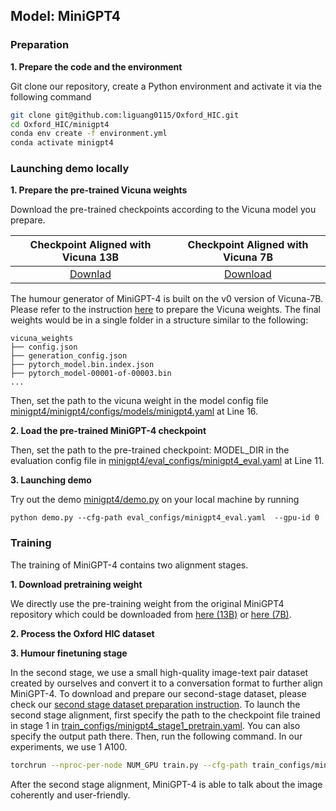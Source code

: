 ## Model: MiniGPT4
### Preparation

**1. Prepare the code and the environment**

Git clone our repository, create a Python environment and activate it via the following command

```bash
git clone git@github.com:liguang0115/Oxford_HIC.git
cd Oxford_HIC/minigpt4
conda env create -f environment.yml
conda activate minigpt4
```

### Launching demo locally
**1. Prepare the pre-trained Vicuna weights**

Download the pre-trained checkpoints according to the Vicuna model you prepare.

|                                Checkpoint Aligned with Vicuna 13B                                |                               Checkpoint Aligned with Vicuna 7B                                |
:------------------------------------------------------------------------------------------------:|:----------------------------------------------------------------------------------------------:
 [Downlad](https://drive.google.com/file/d/1a4zLvaiDBr-36pasffmgpvH5P7CKmpze/view?usp=share_link) | [Download](https://drive.google.com/file/d/1RY9jV0dyqLX-o38LrumkKRh6Jtaop58R/view?usp=sharing) 
 
The humour generator of MiniGPT-4 is built on the v0 version of Vicuna-7B.
Please refer to the instruction [here](minigpt4/PrepareVicuna.md) 
to prepare the Vicuna weights.
The final weights would be in a single folder in a structure similar to the following:

```
vicuna_weights
├── config.json
├── generation_config.json
├── pytorch_model.bin.index.json
├── pytorch_model-00001-of-00003.bin
...   
```

Then, set the path to the vicuna weight in the model config file 
[minigpt4/minigpt4/configs/models/minigpt4.yaml](minigpt4/minigpt4/configs/models/minigpt4.yaml) at Line 16.


**2. Load the pre-trained MiniGPT-4 checkpoint**


Then, set the path to the pre-trained checkpoint: MODEL_DIR in the evaluation config file 
in [minigpt4/eval_configs/minigpt4_eval.yaml](minigpt4/eval_configs/minigpt4_eval.yaml#L10) at Line 11. 


**3. Launching demo**

Try out the demo [minigpt4/demo.py](minigpt4/demo.py) on your local machine by running

```
python demo.py --cfg-path eval_configs/minigpt4_eval.yaml  --gpu-id 0
```

### Training
The training of MiniGPT-4 contains two alignment stages.

**1. Download pretraining weight**

We directly use the pre-training weight from the original MiniGPT4 repository
which could be downloaded from
[here (13B)](https://drive.google.com/file/d/1u9FRRBB3VovP1HxCAlpD9Lw4t4P6-Yq8/view?usp=share_link) or [here (7B)](https://drive.google.com/file/d/1HihQtCEXUyBM1i9DQbaK934wW3TZi-h5/view?usp=share_link).

**2. Process the Oxford HIC dataset**


**3. Humour finetuning stage**

In the second stage, we use a small high-quality image-text pair dataset created by ourselves
and convert it to a conversation format to further align MiniGPT-4.
To download and prepare our second-stage dataset, please check our 
[second stage dataset preparation instruction](dataset/README_2_STAGE.md).
To launch the second stage alignment, 
first specify the path to the checkpoint file trained in stage 1 in 
[train_configs/minigpt4_stage1_pretrain.yaml](train_configs/minigpt4_stage2_finetune.yaml).
You can also specify the output path there. 
Then, run the following command. In our experiments, we use 1 A100.

```bash
torchrun --nproc-per-node NUM_GPU train.py --cfg-path train_configs/minigpt4_stage2_finetune.yaml
```

After the second stage alignment, MiniGPT-4 is able to talk about the image coherently and user-friendly. 